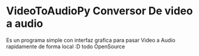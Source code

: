 # VideoToAudioPy Conversor De video a audio

Es un programa simple con interfaz grafica para pasar Video a Audio rapidamente de forma local :D
todo OpenSource
